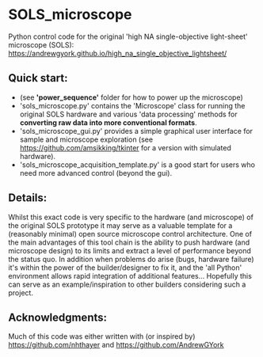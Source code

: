 # SOLS_microscope
Python control code for the original 'high NA single-objective light-sheet' microscope (SOLS): https://andrewgyork.github.io/high_na_single_objective_lightsheet/
## Quick start:
- (see **'power_sequence'** folder for how to power up the microscope)
- 'sols_microscope.py' contains the 'Microscope' class for running the original SOLS hardware and various 'data processing' methods for **converting raw data into more conventional formats**.
- 'sols_microscope_gui.py' provides a simple graphical user interface for sample and microscope exploration (see https://github.com/amsikking/tkinter for a version with simulated hardware).
- 'sols_microscope_acquisition_template.py' is a good start for users who need more advanced control (beyond the gui).
## Details:
Whilst this exact code is very specific to the hardware (and microscope) of the original SOLS prototype it may serve as a valuable template for a (reasonably minimal) open source microscope control architecture. One of the main advantages of this tool chain is the ability to push hardware (and microscope design) to its limits and extract a level of performance beyond the status quo. In addition when problems do arise (bugs, hardware failure) it's within the power of the builder/designer to fix it, and the 'all Python' environment allows rapid integration of additional features... Hopefully this can serve as an example/inspiration to other builders considering such a project.

## Acknowledgments:
Much of this code was either written with (or inspired by) https://github.com/nhthayer and https://github.com/AndrewGYork
